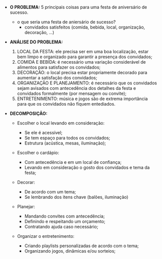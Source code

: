 - **O PROBLEMA:** 5 principais coisas para uma festa de aniversário de sucesso.
    - o que seria uma festa de aniersário de sucesso?
        * convidados satisfeitos (comida, bebida, local, organização, decoração, ...)


- **ANÁLISE DO PROBLEMA:** 
    1. LOCAL DA FESTA: ele precisa ser em uma boa localização, estar bem limpo e organizado para garantir a presença dos convidados;
    2. COMIDA E BEBIDA: é necessário uma variação considerável de alimentos para satisfazer os convidados;
    3. DECORAÇÃO: o local precisa estar propriamente decorado para aumentar a satisfação dos convidados;
    4. ORGANIZAÇÃO E PLANEJAMENTO: é necessário que os convidados sejam avisados com antecedência dos detalhes da festa e convidados formalmente (por mensagem ou convite);
    5. ENTRETENIMENTO: música e jogos são de extrema importância para que os convidados não fiquem entediados.


- **DECOMPOSIÇÃO:** 
    * Escolher o local levando em consideração: 
        - Se ele é acessível;
        - Se tem espaço para todos os convidados;
        - Estrutura (acústica, mesas, iluminação);

    * Escolher o cardápio:
        - Com antecedência e em um local de confiança;
        - Levando em consideração o gosto dos convidados e tema da festa;
    
    * Decorar:
        - De acordo com um tema;
        - Se lembrando dos itens chave (balões, iluminação)

    * Planejar:
        - Mandando convites com antecedência;
        - Definindo e respeitando um orçamento;
        - Contratando ajuda caso necessário;

    * Organizar o entretenimento: 
        - Criando playlists personalizadas de acordo com o tema;
        - Organizando jogos, dinâmicas e/ou sorteios;
